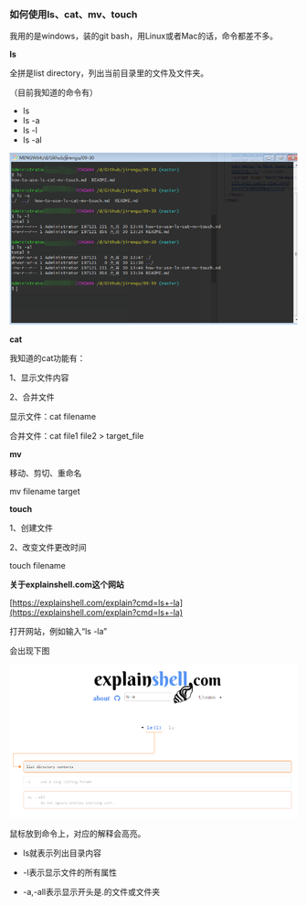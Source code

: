 ### 如何使用ls、cat、mv、touch

我用的是windows，装的git bash，用Linux或者Mac的话，命令都差不多。

**ls**

全拼是list directory，列出当前目录里的文件及文件夹。

（目前我知道的命令有）

* ls
* ls -a
* ls -l
* ls -al

![ls.png](./ls.png)

**cat**

我知道的cat功能有：

1、显示文件内容

2、合并文件

显示文件：cat filename

合并文件：cat file1 file2 > target_file

**mv**

移动、剪切、重命名

mv filename target

**touch**

1、创建文件

2、改变文件更改时间

touch filename

**关于explainshell.com这个网站**

[https://explainshell.com/explain?cmd=ls+-la](https://explainshell.com/explain?cmd=ls+-la)

打开网站，例如输入“ls -la”

会出现下图

![explainshell.png](./explainshell.png)

鼠标放到命令上，对应的解释会高亮。

* ls就表示列出目录内容

* -l表示显示文件的所有属性

* -a,-all表示显示开头是.的文件或文件夹